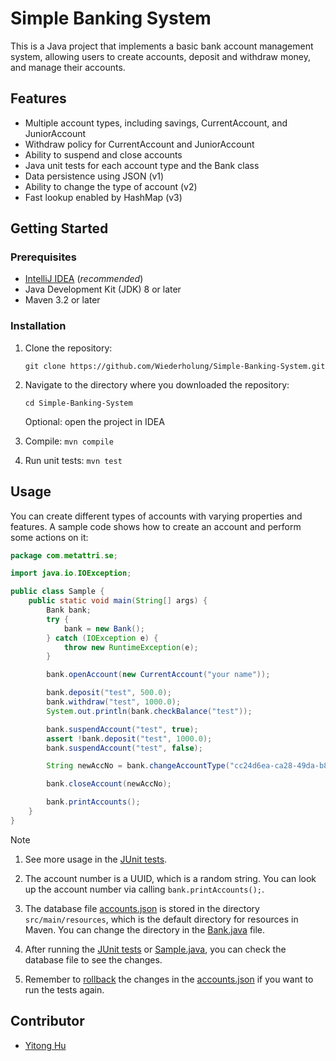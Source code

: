 # Simple Banking System

This is a Java project that implements a basic bank account management system, allowing users to create accounts,
deposit and withdraw money, and manage their accounts.

## Features

- Multiple account types, including savings, CurrentAccount, and JuniorAccount
- Withdraw policy for CurrentAccount and JuniorAccount
- Ability to suspend and close accounts
- Java unit tests for each account type and the Bank class
- Data persistence using JSON (v1)
- Ability to change the type of account (v2)
- Fast lookup enabled by HashMap (v3)

## Getting Started

### Prerequisites

- [IntelliJ IDEA](https://www.jetbrains.com/idea/) (_recommended_)
- Java Development Kit (JDK) 8 or later
- Maven 3.2 or later

### Installation

1. Clone the repository:

   ```shell
   git clone https://github.com/Wiederholung/Simple-Banking-System.git
   ```

2. Navigate to the directory where you downloaded the repository:

   ```shell
   cd Simple-Banking-System
   ```

   Optional: open the project in IDEA

3. Compile: `mvn compile`
4. Run unit tests: `mvn test`

## Usage

You can create different types of accounts with varying properties and features. A sample code shows how to create an
account and perform some actions on it:

```java
package com.metattri.se;

import java.io.IOException;

public class Sample {
    public static void main(String[] args) {
        Bank bank;
        try {
            bank = new Bank();
        } catch (IOException e) {
            throw new RuntimeException(e);
        }

        bank.openAccount(new CurrentAccount("your name"));

        bank.deposit("test", 500.0);
        bank.withdraw("test", 1000.0);
        System.out.println(bank.checkBalance("test"));

        bank.suspendAccount("test", true);
        assert !bank.deposit("test", 1000.0);
        bank.suspendAccount("test", false);

        String newAccNo = bank.changeAccountType("cc24d6ea-ca28-49da-b8d5-1b8b60376db4", "CurrentAccount");

        bank.closeAccount(newAccNo);

        bank.printAccounts();
    }
}
```

Note

1. See more usage in the [JUnit tests](src/test/java/com/metattri/se).

2. The account number is a UUID, which is a random string. You can look up the account number via calling
   `bank.printAccounts();`.

3. The database file [accounts.json](src/main/resources/accounts.json) is stored in the directory `src/main/resources`,
   which is the default directory for resources in Maven. You can change the directory in
   the [Bank.java](src/main/java/com/metattri/se/Bank.java) file.

4. After running the [JUnit tests](src/test/java/com/metattri/se)
   or [Sample.java](src/main/java/com/metattri/se/Sample.java), you can check the database file to see the changes.

5. Remember to [rollback](https://stackoverflow.com/questions/6599798/how-to-undo-a-git-rollback) the changes in the [accounts.json](src/main/resources/accounts.json) if you want to run the
   tests again.

## Contributor

- [Yitong Hu](https://yitong-hu.metattri.com/)
